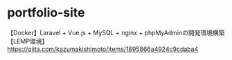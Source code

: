 # portfolio-site

【Docker】Laravel + Vue.js + MySQL + nginx + phpMyAdminの開発環境構築【LEMP環境】
https://qiita.com/kazumakishimoto/items/1895866a4924c9cdaba4